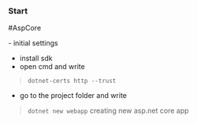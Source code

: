 ### Start 
#AspCore 

\- initial settings

- install sdk
- open cmd and write
>``dotnet-certs http --trust``
- go to the project folder and write
> ``dotnet new webapp`` 
> creating new asp.net core app

